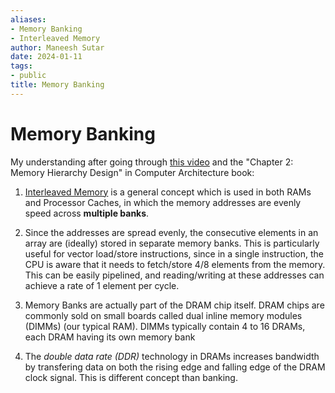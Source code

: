 ```yaml
---
aliases:
- Memory Banking
- Interleaved Memory
author: Maneesh Sutar
date: 2024-01-11
tags:
- public
title: Memory Banking
---
```


# Memory Banking

My understanding after going through [this video](https://youtu.be/CDOOxhRBMIY?list=PL5Q2soXY2Zi-EImKxYYY1SZuGiOAOBKaf&t=4882) and the "Chapter 2: Memory Hierarchy Design" in Computer Architecture book:

1. [Interleaved Memory](https://en.wikipedia.org/wiki/Interleaved_memory) is a general concept which is used in both RAMs and Processor Caches, in which the memory addresses are evenly speed across **multiple banks**.

1. Since the addresses are spread evenly, the consecutive elements in an array are (ideally) stored in separate memory banks. This is particularly useful for vector load/store instructions, since in a single instruction, the CPU is aware that it needs to fetch/store 4/8 elements from the memory. This can be easily pipelined, and reading/writing at these addresses can achieve a rate of 1 element per cycle.

1. Memory Banks are actually part of the DRAM chip itself. DRAM chips are commonly sold on small boards called dual inline memory modules (DIMMs) (our typical RAM). DIMMs typically contain 4 to 16 DRAMs, each DRAM having its own memory bank

1. The *double data rate (DDR)* technology in DRAMs increases bandwidth by transfering data on both the rising edge and falling edge of the DRAM clock signal. This is different concept than banking.
